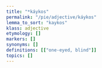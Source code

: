 ```yaml
---
title: "*káykos"
permalink: "/pie/adjective/káykos"
lemma_to_sort: "kaykos"
klass: adjective
etymology: []
markers: []
synonyms: []
definitions: [["one-eyed, blind"]]
topics: []
---
```

